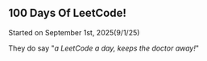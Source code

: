 ## 100 Days Of LeetCode!
Started on September 1st, 2025(9/1/25)  
  
They do say "*a LeetCode a day, keeps the doctor away!*"
